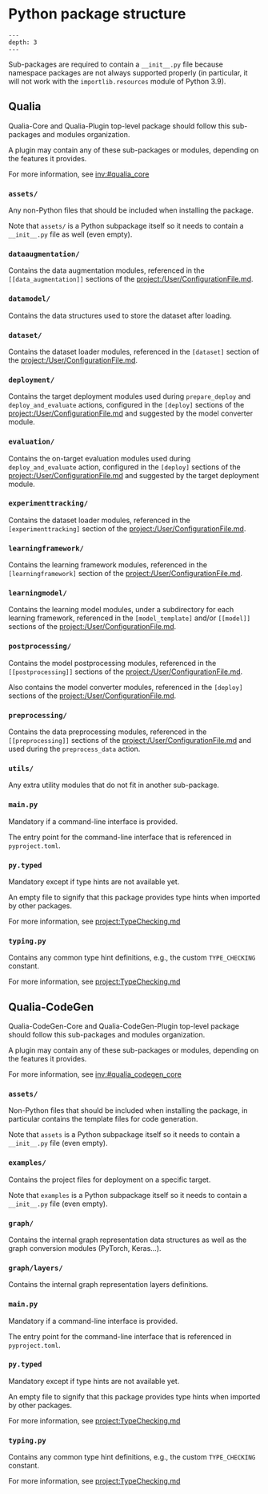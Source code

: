 # Python package structure

```{contents} Table of Contents
---
depth: 3
---
```

Sub-packages are required to contain a `__init__.py` file because namespace packages are not always supported properly
(in particular, it will not work with the `importlib.resources` module of Python 3.9).

## Qualia

Qualia-Core and Qualia-Plugin top-level package should follow this sub-packages and modules organization.

A plugin may contain any of these sub-packages or modules, depending on the features it provides.

For more information, see <inv:#qualia_core>

### `assets/`

Any non-Python files that should be included when installing the package.

Note that `assets/` is a Python subpackage itself so it needs to contain a `__init__.py` file as well (even empty).

### `dataaugmentation/`

Contains the data augmentation modules, referenced in the `[[data_augmentation]]` sections of the <project:/User/ConfigurationFile.md>.

### `datamodel/`

Contains the data structures used to store the dataset after loading.

### `dataset/`

Contains the dataset loader modules, referenced in the `[dataset]` section of the <project:/User/ConfigurationFile.md>.

### `deployment/`

Contains the target deployment modules used during `prepare_deploy` and `deploy_and_evaluate` actions, configured
in the `[deploy]` sections of the <project:/User/ConfigurationFile.md>
and suggested by the model converter module.

### `evaluation/`

Contains the on-target evaluation modules used during `deploy_and_evaluate` action, configured
in the `[deploy]` sections of the <project:/User/ConfigurationFile.md>
and suggested by the target deployment module.

### `experimenttracking/`

Contains the dataset loader modules, referenced in the `[experimenttracking]` section of the <project:/User/ConfigurationFile.md>.

### `learningframework/`

Contains the learning framework modules, referenced in the `[learningframework]` section of the <project:/User/ConfigurationFile.md>.

### `learningmodel/`

Contains the learning model modules, under a subdirectory for each learning framework,
referenced in the `[model_template]` and/or `[[model]]` sections of the <project:/User/ConfigurationFile.md>.

### `postprocessing/`

Contains the model postprocessing modules, referenced in the `[[postprocessing]]` sections of the <project:/User/ConfigurationFile.md>.

Also contains the model converter modules, referenced in the `[deploy]` sections of the <project:/User/ConfigurationFile.md>.

### `preprocessing/`

Contains the data preprocessing modules, referenced in the `[[preprocessing]]` sections of the <project:/User/ConfigurationFile.md>
and used during the `preprocess_data` action.

### `utils/`

Any extra utility modules that do not fit in another sub-package.

### `main.py`

Mandatory if a command-line interface is provided.

The entry point for the command-line interface that is referenced in `pyproject.toml`.

### `py.typed`

Mandatory except if type hints are not available yet.

An empty file to signify that this package provides type hints when imported by other packages.

For more information, see <project:TypeChecking.md>

### `typing.py`

Contains any common type hint definitions, e.g., the custom `TYPE_CHECKING` constant.

For more information, see <project:TypeChecking.md>

## Qualia-CodeGen

Qualia-CodeGen-Core and Qualia-CodeGen-Plugin top-level package should follow this sub-packages and modules organization.

A plugin may contain any of these sub-packages or modules, depending on the features it provides.

For more information, see <inv:#qualia_codegen_core>

### `assets/`

Non-Python files that should be included when installing the package, in particular contains the template files for code generation.

Note that `assets` is a Python subpackage itself so it needs to contain a `__init__.py` file (even empty).

### `examples/`

Contains the project files for deployment on a specific target.

Note that `examples` is a Python subpackage itself so it needs to contain a `__init__.py` file (even empty).

### `graph/`

Contains the internal graph representation data structures as well as the graph conversion modules (PyTorch, Keras…).

### `graph/layers/`

Contains the internal graph representation layers definitions.

### `main.py`

Mandatory if a command-line interface is provided.

The entry point for the command-line interface that is referenced in `pyproject.toml`.

### `py.typed`

Mandatory except if type hints are not available yet.

An empty file to signify that this package provides type hints when imported by other packages.

For more information, see <project:TypeChecking.md>

### `typing.py`

Contains any common type hint definitions, e.g., the custom `TYPE_CHECKING` constant.

For more information, see <project:TypeChecking.md>
